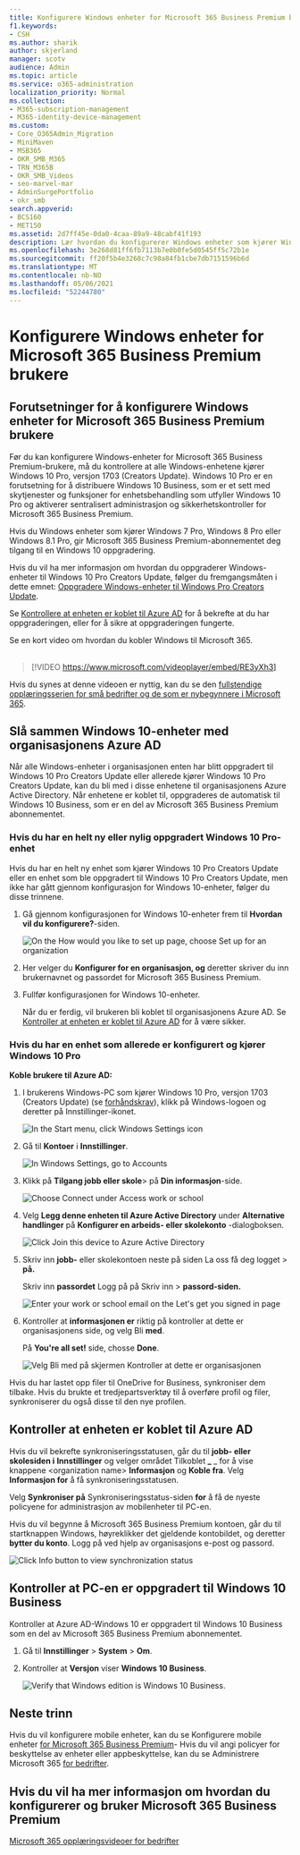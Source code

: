 ```yaml
---
title: Konfigurere Windows enheter for Microsoft 365 Business Premium brukere
f1.keywords:
- CSH
ms.author: sharik
author: skjerland
manager: scotv
audience: Admin
ms.topic: article
ms.service: o365-administration
localization_priority: Normal
ms.collection:
- M365-subscription-management
- M365-identity-device-management
ms.custom:
- Core_O365Admin_Migration
- MiniMaven
- MSB365
- OKR_SMB_M365
- TRN_M365B
- OKR_SMB_Videos
- seo-marvel-mar
- AdminSurgePortfolio
- okr_smb
search.appverid:
- BCS160
- MET150
ms.assetid: 2d7ff45e-0da0-4caa-89a9-48cabf41f193
description: Lær hvordan du konfigurerer Windows enheter som kjører Windows 10 Pro for Microsoft 365 Business Premium, slik at sentralisert administrasjon og sikkerhetskontroller aktiveres.
ms.openlocfilehash: 3e268d81ff6fb7113b7e0b0fe5d0545ff5c72b1e
ms.sourcegitcommit: ff20f5b4e3268c7c98a84fb1cbe7db7151596b6d
ms.translationtype: MT
ms.contentlocale: nb-NO
ms.lasthandoff: 05/06/2021
ms.locfileid: "52244780"
---
```

# <a name="set-up-windows-devices-for-microsoft-365-business-premium-users"></a>Konfigurere Windows enheter for Microsoft 365 Business Premium brukere

## <a name="prerequisites-for-setting-up-windows-devices-for-microsoft-365-business-premium-users"></a>Forutsetninger for å konfigurere Windows enheter for Microsoft 365 Business Premium brukere

Før du kan konfigurere Windows-enheter for Microsoft 365 Business Premium-brukere, må du kontrollere at alle Windows-enhetene kjører Windows 10 Pro, versjon 1703 (Creators Update). Windows 10 Pro er en forutsetning for å distribuere Windows 10 Business, som er et sett med skytjenester og funksjoner for enhetsbehandling som utfyller Windows 10 Pro og aktiverer sentralisert administrasjon og sikkerhetskontroller for Microsoft 365 Business Premium.
  
Hvis du Windows enheter som kjører Windows 7 Pro, Windows 8 Pro eller Windows 8.1 Pro, gir Microsoft 365 Business Premium-abonnementet deg tilgang til en Windows 10 oppgradering.
  
Hvis du vil ha mer informasjon om hvordan du oppgraderer Windows-enheter til Windows 10 Pro Creators Update, følger du fremgangsmåten i dette emnet: [Oppgradere Windows-enheter til Windows Pro Creators Update](upgrade-to-windows-pro-creators-update.md).
  
Se [Kontrollere at enheten er koblet til Azure AD](#verify-the-device-is-connected-to-azure-ad) for å bekrefte at du har oppgraderingen, eller for å sikre at oppgraderingen fungerte.

Se en kort video om hvordan du kobler Windows til Microsoft 365.<br><br>

> [!VIDEO https://www.microsoft.com/videoplayer/embed/RE3yXh3] 

Hvis du synes at denne videoen er nyttig, kan du se den [fullstendige opplæringsserien for små bedrifter og de som er nybegynnere i Microsoft 365](../business-video/index.yml).
  
## <a name="join-windows-10-devices-to-your-organizations-azure-ad"></a>Slå sammen Windows 10-enheter med organisasjonens Azure AD

Når alle Windows-enheter i organisasjonen enten har blitt oppgradert til Windows 10 Pro Creators Update eller allerede kjører Windows 10 Pro Creators Update, kan du bli med i disse enhetene til organisasjonens Azure Active Directory. Når enhetene er koblet til, oppgraderes de automatisk til Windows 10 Business, som er en del av Microsoft 365 Business Premium abonnementet.
  
### <a name="for-a-brand-new-or-newly-upgraded-windows-10-pro-device"></a>Hvis du har en helt ny eller nylig oppgradert Windows 10 Pro-enhet

Hvis du har en helt ny enhet som kjører Windows 10 Pro Creators Update eller en enhet som ble oppgradert til Windows 10 Pro Creators Update, men ikke har gått gjennom konfigurasjon for Windows 10-enheter, følger du disse trinnene.
  
1. Gå gjennom konfigurasjonen for Windows 10-enheter frem til **Hvordan vil du konfigurere?**-siden. 
    
    ![On the How would you like to set up page, choose Set up for an organization](../media/1b0b2dba-00bb-4a99-a729-441479220cb7.png)
  
2. Her velger du **Konfigurer for en organisasjon, og** deretter skriver du inn brukernavnet og passordet for Microsoft 365 Business Premium. 
    
3. Fullfør konfigurasjonen for Windows 10-enheter.
    
   Når du er ferdig, vil brukeren bli koblet til organisasjonens Azure AD. Se [Kontroller at enheten er koblet til Azure AD](#verify-the-device-is-connected-to-azure-ad) for å være sikker. 
  
### <a name="for-a-device-already-set-up-and-running-windows-10-pro"></a>Hvis du har en enhet som allerede er konfigurert og kjører Windows 10 Pro

 **Koble brukere til Azure AD:**
  
1. I brukerens Windows-PC som kjører Windows 10 Pro, versjon 1703 (Creators Update) (se [forhåndskrav](pre-requisites-for-data-protection.md)), klikk på Windows-logoen og deretter på Innstillinger-ikonet.
  
   ![In the Start menu, click Windows Settings icon](../media/74e1ce9a-1554-4761-beb9-330b176e9b9d.png)
  
2. Gå til **Kontoer** i **Innstillinger**.
  
   ![In Windows Settings, go to Accounts](../media/472fd688-d111-4788-9fbb-56a00fbdc24d.png)
  
3. Klikk på **Tilgang jobb eller skole**\> på **Din informasjon**-side.
  
   ![Choose Connect under Access work or school](../media/af3a4e3f-f9b9-4969-b3e2-4ef99308090c.png)
  
4. Velg **Legg denne enheten til Azure Active Directory** under **Alternative handlinger** på **Konfigurer en arbeids- eller skolekonto** -dialogboksen.
  
   ![Click Join this device to Azure Active Directory](../media/fb709a1b-05a9-4750-9cb9-e097f4412cba.png)
  
5. Skriv inn **jobb-** eller skolekontoen neste på siden La oss få deg logget \> **på.**
  
   Skriv inn **passordet** Logg på på Skriv inn \> **passord-siden.**
  
   ![Enter your work or school email on the Let's get you signed in page](../media/f70eb148-b1d2-4ba3-be38-7317eaf0321a.png)
  
6. Kontroller at **informasjonen er** riktig på kontroller at dette er organisasjonens side, og velg Bli **med**.
  
   På **You're all set!** side, chosse **Done**.
  
   ![Velg Bli med på skjermen Kontroller at dette er organisasjonen](../media/c749c0a2-5191-4347-a451-c062682aa1fb.png)
  
Hvis du har lastet opp filer til OneDrive for Business, synkroniser dem tilbake. Hvis du brukte et tredjepartsverktøy til å overføre profil og filer, synkroniserer du også disse til den nye profilen.
  
## <a name="verify-the-device-is-connected-to-azure-ad"></a>Kontroller at enheten er koblet til Azure AD

Hvis du vil bekrefte synkroniseringsstatusen, går du til **jobb- eller skolesiden i** **Innstillinger** og velger området Tilkoblet **_** _ for å vise knappene \<organization name\> **Informasjon** og **Koble fra**. Velg **Informasjon for** å få synkroniseringsstatusen. 
  
Velg **Synkroniser på** Synkroniseringsstatus-siden **for** å få de nyeste policyene for administrasjon av mobilenheter til PC-en.
  
Hvis du vil begynne å Microsoft 365 Business Premium kontoen, går  du til startknappen Windows, høyreklikker det gjeldende kontobildet, og deretter **bytter du konto**. Logg på ved hjelp av organisasjons e-post og passord.
  
![Click Info button to view synchronization status](../media/818f7043-adbf-402a-844a-59d50034911d.png)
  
## <a name="verify-the-pc-is-upgraded-to-windows-10-business"></a>Kontroller at PC-en er oppgradert til Windows 10 Business

Kontroller at Azure AD-Windows 10 er oppgradert til Windows 10 Business som en del av Microsoft 365 Business Premium abonnementet.
  
1. Gå til **Innstillinger** \> **System** \> **Om**.
    
2. Kontroller at **Versjon** viser **Windows 10 Business**.
    
    ![Verify that Windows edition is Windows 10 Business.](../media/ff660fc8-d3ba-431b-89a5-f5abded96c4d.png)
  
## <a name="next-steps"></a>Neste trinn

Hvis du vil konfigurere mobile enheter, kan du se Konfigurere mobile enheter [for Microsoft 365 Business Premium](set-up-mobile-devices.md)- Hvis du vil angi policyer for beskyttelse av enheter eller appbeskyttelse, kan du se Administrere Microsoft 365 [for bedrifter](manage.md).
  
## <a name="for-more-on-setting-up-and-using-microsoft-365-business-premium"></a>Hvis du vil ha mer informasjon om hvordan du konfigurerer og bruker Microsoft 365 Business Premium

[Microsoft 365 opplæringsvideoer for bedrifter](../business-video/index.yml)
